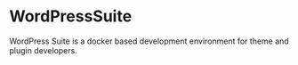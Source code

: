 # WordPressSuite

WordPress Suite is a docker based development environment for theme and plugin developers.
